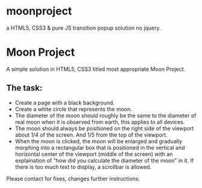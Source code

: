 # moonproject
a HTML5, CSS3 &amp; pure JS transition popup solution no jquery.

<h1>Moon Project</h1>
<p>A simple solution in HTML5, CSS3 titled most appropriate Moon Project. </p>

<h2>The task:</h2>
<ul>
<li>Create a page with a black background.</li>
<li>Create a white circle that represents the moon.</li>
<li>The diameter of the moon should roughly be the same to the diameter of real moon when it is observed from earth, this applies to all devices.</li>
<li>The moon should always be positioned on the right side of the viewport about 1/4 of the screen. And 1/5 from the top of the viewport.</li>
<li>When the moon is clicked, the moon will be enlarged and gradually morphing into a rectangular box that is positioned in the vertical and horizontal center of the viewport (middle of the screen) with an explaination of "how did you calculate the diameter of the moon" in it. If there is too much text to display, a scrollbar is allowed.</li>
</ul>
<p>Please contact for fixes, changes further instructions.</p>
